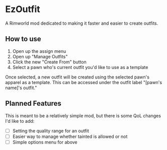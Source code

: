 # EzOutfit

A Rimworld mod dedicated to making it faster and easier to create outfits.

## How to use

1. Open up the assign menu
2. Open up "Manage Outfits"
3. Click the new "Create From" button
4. Select a pawn who's current outfit you'd like to use as a template

Once selected, a new outfit will be created using the selected pawn's apparel as a template. This can be accessed under the outfit label "[pawn's name]'s outfit."

## Planned Features

This is meant to be a relatively simple mod, but there is some QoL changes I'd like to add:

- [ ] Setting the quality range for an outfit
- [ ] Easier way to manage whether tainted is allowed or not
- [ ] Simple options menu for above